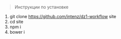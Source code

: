 > Инструкции по установке 

1. git clone https://github.com/intenz/dz1-workflow site
2. cd site
3. npm i 
4. bower i